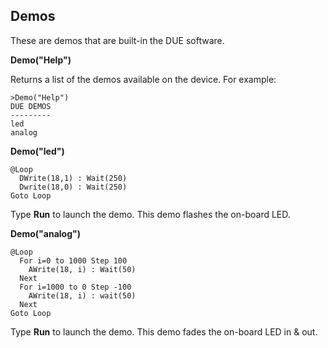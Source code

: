 ## Demos

These are demos that are built-in the DUE software.

**Demo("Help")**

Returns a list of the demos available on the device. For example:

```basic
>Demo("Help")
DUE DEMOS
---------
led
analog
```

**Demo("led")**



```basic
@Loop
  DWrite(18,1) : Wait(250)
  Dwrite(18,0) : Wait(250)
Goto Loop
```

Type **Run** to launch the demo. This demo flashes the on-board LED.


**Demo("analog")**

```basic
@Loop
  For i=0 to 1000 Step 100
    AWrite(18, i) : Wait(50)
  Next
  For i=1000 to 0 Step -100
    AWrite(18, i) : wait(50)
  Next
Goto Loop
```

Type **Run** to launch the demo. This demo fades the on-board LED in & out.

